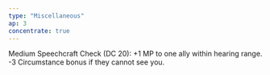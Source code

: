 ```yaml
---
type: "Miscellaneous"
ap: 3
concentrate: true
---
```


Medium Speechcraft Check (DC 20): +1 MP to one ally within hearing range. -3 Circumstance bonus if they cannot see you. 